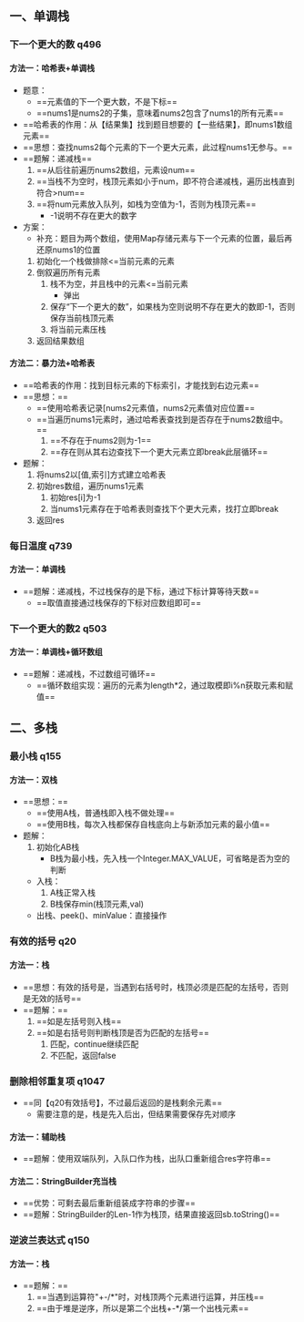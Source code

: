 ## 一、单调栈
### 下一个更大的数 q496
#### 方法一：哈希表+单调栈
- 题意：
    - ==元素值的下一个更大数，不是下标==
    - ==nums1是nums2的子集，意味着nums2包含了nums1的所有元素==
- ==哈希表的作用：从【结果集】找到题目想要的【一些结果】，即nums1数组元素==
- ==思想：查找nums2每个元素的下一个更大元素，此过程nums1无参与。==
- ==题解：递减栈==
    1. ==从后往前遍历nums2数组，元素设num==
    2. ==当栈不为空时，栈顶元素如小于num，即不符合递减栈，遍历出栈直到符合>num==
    3. ==将num元素放入队列，如栈为空值为-1，否则为栈顶元素==
        - -1说明不存在更大的数字
- 方案：
    - 补充：题目为两个数组，使用Map存储元素与下一个元素的位置，最后再还原nums1的位置
    1. 初始化一个栈做排除<=当前元素的元素
    2. 倒叙遍历所有元素
        1. 栈不为空，并且栈中的元素<=当前元素
            - 弹出
        2. 保存“下一个更大的数”，如果栈为空则说明不存在更大的数即-1，否则保存当前栈顶元素
        3. 将当前元素压栈
    4. 返回结果数组

#### 方法二：暴力法+哈希表
- ==哈希表的作用：找到目标元素的下标索引，才能找到右边元素==
- ==思想：==
    - ==使用哈希表记录[nums2元素值，nums2元素值对应位置==
    - ==当遍历nums1元素时，通过哈希表查找到是否存在于nums2数组中。==
        1. ==不存在于nums2则为-1==
        2. ==存在则从其右边查找下一个更大元素立即break此层循环==
- 题解：
    1. 将nums2以[值,索引]方式建立哈希表
    2. 初始res数组，遍历nums1元素
        1. 初始res[i]为-1
        2. 当nums1元素存在于哈希表则查找下个更大元素，找打立即break
    3. 返回res

### 每日温度 q739
#### 方法一：单调栈
- ==题解：递减栈，不过栈保存的是下标，通过下标计算等待天数==
    - ==取值直接通过栈保存的下标对应数组即可==

### 下一个更大的数2 q503
#### 方法一：单调栈+循环数组
- ==题解：递减栈，不过数组可循环==
    - ==循环数组实现：遍历的元素为length*2，通过取模即i%n获取元素和赋值==

## 二、多栈
### 最小栈 q155
#### 方法一：双栈
- ==思想：==
    - ==使用A栈，普通栈即入栈不做处理==
    - ==使用B栈，每次入栈都保存自栈底向上与新添加元素的最小值==
- 题解：
    1. 初始化AB栈
        - B栈为最小栈，先入栈一个Integer.MAX_VALUE，可省略是否为空的判断
    - 入栈：
        1. A栈正常入栈
        2. B栈保存min(栈顶元素,val)
    - 出栈、peek()、minValue：直接操作

### 有效的括号 q20
#### 方法一：栈
- ==思想：有效的括号是，当遇到右括号时，栈顶必须是匹配的左括号，否则是无效的括号==
- ==题解：==
    1. ==如是左括号则入栈==
    2. ==如是右括号则判断栈顶是否为匹配的左括号==
        1. 匹配，continue继续匹配
        2. 不匹配，返回false

### 删除相邻重复项 q1047
- ==同【q20有效括号】，不过最后返回的是栈剩余元素==
    - 需要注意的是，栈是先入后出，但结果需要保存先对顺序

#### 方法一：辅助栈
- ==题解：使用双端队列，入队口作为栈，出队口重新组合res字符串==

#### 方法二：StringBuilder充当栈
- ==优势：可剩去最后重新组装成字符串的步骤==
- ==题解：StringBuilder的Len-1作为栈顶，结果直接返回sb.toString()==

### 逆波兰表达式 q150
#### 方法一：栈
- ==题解：==
    1. ==当遇到运算符"+-/*"时，对栈顶两个元素进行运算，并压栈==
    2. ==由于堆是逆序，所以是第二个出栈+-*/第一个出栈元素==

